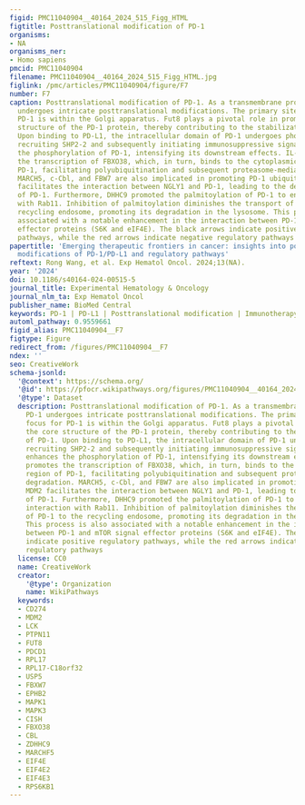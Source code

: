 ```yaml
---
figid: PMC11040904__40164_2024_515_Figg_HTML
figtitle: Posttranslational modification of PD-1
organisms:
- NA
organisms_ner:
- Homo sapiens
pmcid: PMC11040904
filename: PMC11040904__40164_2024_515_Figg_HTML.jpg
figlink: /pmc/articles/PMC11040904/figure/F7
number: F7
caption: Posttranslational modification of PD-1. As a transmembrane protein, PD-1
  undergoes intricate posttranslational modifications. The primary site of focus for
  PD-1 is within the Golgi apparatus. Fut8 plays a pivotal role in promoting the core
  structure of the PD-1 protein, thereby contributing to the stabilization of PD-1.
  Upon binding to PD-L1, the intracellular domain of PD-1 undergoes phosphorylation,
  recruiting SHP2-2 and subsequently initiating immunosuppressive signaling. Lck enhances
  the phosphorylation of PD-1, intensifying its downstream effects. IL-2 promotes
  the transcription of FBXO38, which, in turn, binds to the cytoplasmic region of
  PD-1, facilitating polyubiquitination and subsequent proteasome-mediated degradation.
  MARCH5, c-Cbl, and FBW7 are also implicated in promoting PD-1 ubiquitination. MDM2
  facilitates the interaction between NGLY1 and PD-1, leading to the deglycosylation
  of PD-1. Furthermore, DHHC9 promoted the palmitoylation of PD-1 to enhance its interaction
  with Rab11. Inhibition of palmitoylation diminishes the transport of PD-1 to the
  recycling endosome, promoting its degradation in the lysosome. This process is also
  associated with a notable enhancement in the interaction between PD-1 and mTOR signal
  effector proteins (S6K and eIF4E). The black arrows indicate positive regulatory
  pathways, while the red arrows indicate negative regulatory pathways
papertitle: 'Emerging therapeutic frontiers in cancer: insights into posttranslational
  modifications of PD-1/PD-L1 and regulatory pathways'
reftext: Rong Wang, et al. Exp Hematol Oncol. 2024;13(NA).
year: '2024'
doi: 10.1186/s40164-024-00515-5
journal_title: Experimental Hematology & Oncology
journal_nlm_ta: Exp Hematol Oncol
publisher_name: BioMed Central
keywords: PD-1 | PD-L1 | Posttranslational modification | Immunotherapy
automl_pathway: 0.9559661
figid_alias: PMC11040904__F7
figtype: Figure
redirect_from: /figures/PMC11040904__F7
ndex: ''
seo: CreativeWork
schema-jsonld:
  '@context': https://schema.org/
  '@id': https://pfocr.wikipathways.org/figures/PMC11040904__40164_2024_515_Figg_HTML.html
  '@type': Dataset
  description: Posttranslational modification of PD-1. As a transmembrane protein,
    PD-1 undergoes intricate posttranslational modifications. The primary site of
    focus for PD-1 is within the Golgi apparatus. Fut8 plays a pivotal role in promoting
    the core structure of the PD-1 protein, thereby contributing to the stabilization
    of PD-1. Upon binding to PD-L1, the intracellular domain of PD-1 undergoes phosphorylation,
    recruiting SHP2-2 and subsequently initiating immunosuppressive signaling. Lck
    enhances the phosphorylation of PD-1, intensifying its downstream effects. IL-2
    promotes the transcription of FBXO38, which, in turn, binds to the cytoplasmic
    region of PD-1, facilitating polyubiquitination and subsequent proteasome-mediated
    degradation. MARCH5, c-Cbl, and FBW7 are also implicated in promoting PD-1 ubiquitination.
    MDM2 facilitates the interaction between NGLY1 and PD-1, leading to the deglycosylation
    of PD-1. Furthermore, DHHC9 promoted the palmitoylation of PD-1 to enhance its
    interaction with Rab11. Inhibition of palmitoylation diminishes the transport
    of PD-1 to the recycling endosome, promoting its degradation in the lysosome.
    This process is also associated with a notable enhancement in the interaction
    between PD-1 and mTOR signal effector proteins (S6K and eIF4E). The black arrows
    indicate positive regulatory pathways, while the red arrows indicate negative
    regulatory pathways
  license: CC0
  name: CreativeWork
  creator:
    '@type': Organization
    name: WikiPathways
  keywords:
  - CD274
  - MDM2
  - LCK
  - PTPN11
  - FUT8
  - PDCD1
  - RPL17
  - RPL17-C18orf32
  - USP5
  - FBXW7
  - EPHB2
  - MAPK1
  - MAPK3
  - CISH
  - FBXO38
  - CBL
  - ZDHHC9
  - MARCHF5
  - EIF4E
  - EIF4E2
  - EIF4E3
  - RPS6KB1
---
```

